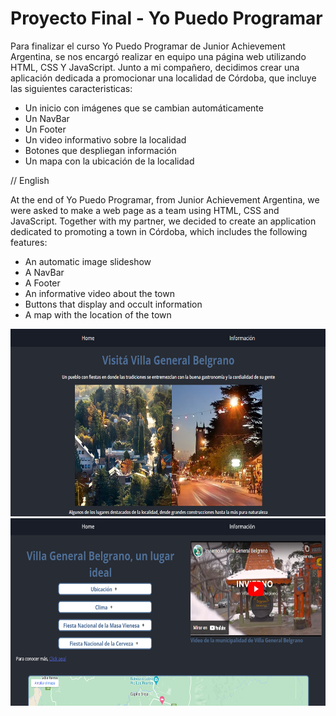 # Proyecto Final - Yo Puedo Programar

Para finalizar el curso Yo Puedo Programar de Junior Achievement Argentina, se nos encargó realizar en equipo una página web utilizando HTML, CSS Y JavaScript.
 Junto a mi compañero, decidimos crear una aplicación dedicada a promocionar una localidad de Córdoba, que incluye las siguientes caracteristicas:

- Un inicio con imágenes que se cambian automáticamente
- Un NavBar
- Un Footer
- Un video informativo sobre la localidad
- Botones que despliegan información
- Un mapa con la ubicación de la localidad

// English

At the end of Yo Puedo Programar, from Junior Achievement Argentina, we were asked to make a web page as a team using HTML, CSS and JavaScript.
 Together with my partner, we decided to create an application dedicated to promoting a town in Córdoba, which includes the following features:

- An automatic image slideshow
- A NavBar
- A Footer
- An informative video about the town
- Buttons that display and occult information
- A map with the location of the town

<img height="300" src="./img/Inicio.png" />
<img height="300" src="./img/Info.png" />